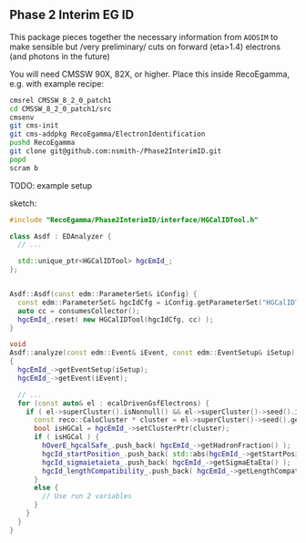 Phase 2 Interim EG ID
---------------------
This package pieces together the necessary information from `AODSIM` to make 
sensible but /very preliminary/ cuts on forward (eta>1.4) electrons (and photons in the future)

You will need CMSSW 90X, 82X, or higher.
Place this inside RecoEgamma, e.g. with example recipe:
```bash
cmsrel CMSSW_8_2_0_patch1
cd CMSSW_8_2_0_patch1/src
cmsenv
git cms-init
git cms-addpkg RecoEgamma/ElectronIdentification
pushd RecoEgamma
git clone git@github.com:nsmith-/Phase2InterimID.git
popd
scram b
```

TODO: example setup

sketch:
```c++
#include "RecoEgamma/Phase2InterimID/interface/HGCalIDTool.h"

class Asdf : EDAnalyzer {
  // ...

  std::unique_ptr<HGCalIDTool> hgcEmId_;
};


Asdf::Asdf(const edm::ParameterSet& iConfig) {
  const edm::ParameterSet& hgcIdCfg = iConfig.getParameterSet("HGCalIDToolConfig");
  auto cc = consumesCollector();
  hgcEmId_.reset( new HGCalIDTool(hgcIdCfg, cc) );
}

void
Asdf::analyze(const edm::Event& iEvent, const edm::EventSetup& iSetup)
{
  hgcEmId_->getEventSetup(iSetup);
  hgcEmId_->getEvent(iEvent);

  // ...
  for (const auto& el : ecalDrivenGsfElectrons) {
    if ( el->superCluster().isNonnull() && el->superCluster()->seed().isNonnull() ) {
      const reco::CaloCluster * cluster = el->superCluster()->seed().get();
      bool isHGCal = hgcEmId_->setClusterPtr(cluster);
      if ( isHGCal ) {
        hOverE_hgcalSafe_.push_back( hgcEmId_->getHadronFraction() );
        hgcId_startPosition_.push_back( std::abs(hgcEmId_->getStartPosition().z()) );
        hgcId_sigmaietaieta_.push_back( hgcEmId_->getSigmaEtaEta() );
        hgcId_lengthCompatibility_.push_back( hgcEmId_->getLengthCompatibility() );
      }
      else {
        // Use run 2 variables
      }
    }
  }
}
```
